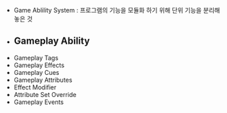 - Game Ablility System : 프로그램의 기능을 모듈화 하기 위해 단위 기능을 분리해 놓은 것 
- Gameplay Ability
	- 
- Gameplay Tags
- Gameplay Effects
- Gameplay Cues
- Gameplay Attributes
- Effect Modifier
- Attribute Set Override
- Gameplay Events